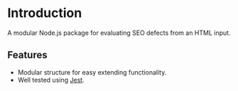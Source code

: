 # Introduction

A modular Node.js package for evaluating SEO defects from an HTML input.

## Features
- Modular structure for easy extending functionality.
- Well tested using [Jest](https://jestjs.io/).